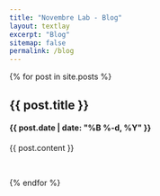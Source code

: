 ```yaml
---
title: "Novembre Lab - Blog"
layout: textlay
excerpt: "Blog"
sitemap: false
permalink: /blog
---
```




{% for post in site.posts %}

<h2> {{ post.title }} </h2>
<h4> {{ post.date | date: "%B %-d, %Y" }} </h4>

{{ post.content }}

<br>

{% endfor %}
